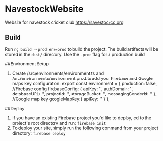 # NavestockWebsite
Website for navestock cricket club https://navestockcc.org



## Build

Run `ng build --prod env=prod` to build the project. The build artifacts will be stored in the `dist/` directory. Use the `-prod` flag for a production build.

##Environment Setup
1. Create /src/environments/environment.ts and /src/environments/environment.prod.ts add your Firebase and Google maps key configuration:
export const environment = {
  production: false,
  //Firebase config
  firebaseConfig: {
    apiKey: '<your-key>',
    authDomain: '<your-project-authdomain>',
    databaseURL: '<your-database-URL>',
    projectId: '<your-project-id>',
    storageBucket: '<your-storage-bucket>',
    messagingSenderId: '<your-messaging-sender-id>'
  },
  //Google map key
  googleMapKey:{
    apiKey: '<your-key>'
  }
};

##Deploy
1. If you have an existing Firebase project you'd like to deploy, cd to the project's root directory and run: `firebase init`
2. To deploy your site, simply run the following command from your project directory: `firebase deploy`


